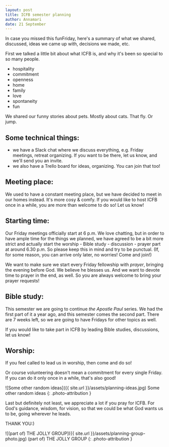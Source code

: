 ```yaml
---
layout: post
title: ICFB semester planning
author: Annamari
date: 21 September
---
```


In case you missed this funFriday, here's a summary of what we shared, discussed, ideas we came up with, decisions we made, etc.

First we talked a little bit about what ICFB is, and why it's been so special to so many people.

- hospitality
- commitment
- openness
- home
- family
- love
- spontaneity
- fun

We shared our funny stories about pets. Mostly about cats. That fly. Or jump.

## Some technical things:

- we have a Slack chat where we discuss everything, e.g. Friday meetings, retreat organizing. If you want to be there, let us know, and we'll send you an invite.
- we also have a Trello board for ideas, organizing. You can join that too!

## Meeting place:

We used to have a constant meeting place, but we have decided to meet in our homes instead. It's more cosy & comfy. If you would like to host ICFB once in a while, you are more than welcome to do so! Let us know!

## Starting time:

Our Friday meetings officially start at 6 p.m. We love chatting, but in order to have ample time for the things we planned, we have agreed to be a bit more strict and actually start the worship - Bible study - discussion - prayer part at around 6.30 p.m. So please keep this in mind and try to be punctual. (If, for some reason, you can arrive only later, no worries! Come and join!)

We want to make sure we start every Friday fellowship with _prayer_, bringing the evening before God. We believe he blesses us. And we want to devote time to prayer in the end, as well. So you are always welcome to bring your prayer requests!

## Bible study:

This semester we are going to continue _the Apostle Paul_ series. We had the first part of it a year ago, and this semester comes the second part. There are 7 weeks left, so we are going to have Fridays for other topics as well.

If you would like to take part in ICFB by leading Bible studies, discussions, let us know!

## Worship:

If you feel called to lead us in worship, then come and do so!

Or course volunteering doesn't mean a commitment for every single Friday. If you can do it only once in a while, that's also good!


![Some other random ideas]({{ site.url }}/assets/planning-ideas.jpg)
Some other random ideas
{: .photo-attribution }

Last but definitely not least, we appreciate a lot if you pray for ICFB. For God's guidance, wisdom, for vision, so that we could be what God wants us to be, going wherever he leads.

THANK YOU:)

![(part of) THE JOLLY GROUP]({{ site.url }}/assets/planning-group-photo.jpg)
(part of) THE JOLLY GROUP
{: .photo-attribution }

